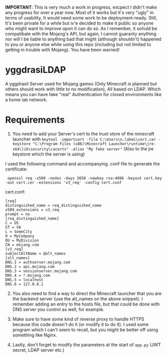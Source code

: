 **IMPORTANT**: This is very much a work in progress, excpect I didn't make any progress for over a year now. Most of it works but it's very "ugly" in terms of usability, It would need some work to be deployment-ready. Still, It's been private for a while but iv'e decided to make it public so anyone who might want to improve upon it can do so.
As I remember, it sohuld be compatibale with the Mojang's API, but again, I cannot guaranty anything nor will I be liable to anything bad that might (although shouldn't) happened to you or anyone else while using this repo (including but not limited to getting in trouble with Mojang). You have been warned!

# yggdrasiLDAP
A yggdrasil Server used for Mojang games (Only Minecraft is planned but others should work with little to no modification), All based on LDAP. Which means you can have fake "real" Authentication for closed environments like a home lab network.

# Requirements
1. You need to add your Server's cert to the trust store of the minecraft launcher with
`keytool -importcert -file C:\Users\n.lahmi\cert.cer -keystore "C:\Program Files (x86)\Minecraft Launcher\runtime\jre-x64\lib\security\cacerts" -alias "My fake server"`
(Also to the jre keystore which the server is using)

I used the following command and accompanying .conf file to generate the certificate:
```
 openssl req -x509 -nodes -days 3650 -newkey rsa:4096 -keyout cert.key -out cert.cer -extensions 'v3_req' -config cert.conf
 ```
 
 cert.conf:
 ```
 [req]
distinguished_name = req_distinguished_name
x509_extensions = v3_req
prompt = no
[req_distinguished_name]
C = US
ST = VA
L = SomeCity
O = MyCompany
OU = MyDivision
CN = mojang.com
[v3_req]
subjectAltName = @alt_names
[alt_names]
DNS.1 = authserver.mojang.com
DNS.2 = api.mojang.com
DNS.3 = sessionserver.mojang.com
DNS.4 = *.mojang.com
DNS.5 = localhost
DNS.6 = 127.0.0.1
```

2. You also need to find a way to direct the Minecraft launcher that you are the backend server (use the alt_names on the above snippet). I remember adding an entry to the hosts file, but that could be done with DNS server you control as well, for example.

3. Make sure to have some kind of reverse proxy to handle HTTPS because this code doesn't do it (or modify it to do it). I used some program which I can't seem to recall, but you might be better off using something like Nginx.

4. Lastly, don't forget to modify the parameters  at the start of `app.py` (JWT secret, LDAP server etc.)
